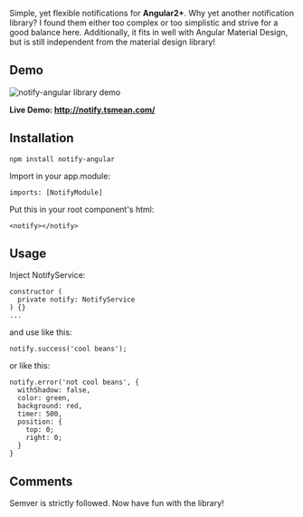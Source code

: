 Simple, yet flexible notifications for **Angular2+**.
Why yet another notification library?
I found them either too complex or too simplistic and strive for a good balance here.
Additionally, it fits in well with Angular Material Design,
but is still independent from the material design library!


## Demo

![notify-angular library demo](http://notify.tsmean.com/notify-angular2.gif)


**Live Demo: http://notify.tsmean.com/**


## Installation

```
npm install notify-angular
```

Import in your app.module:
```
imports: [NotifyModule]
```

Put this in your root component's html:

```
<notify></notify>
```


## Usage

Inject NotifyService:

```
constructor (
  private notify: NotifyService
) {}
...
```

and use like this:

```
notify.success('cool beans');
```

or like this:
```
notify.error('not cool beans', {
  withShadow: false,
  color: green,
  background: red,
  timer: 500,
  position: {
    top: 0;
    right: 0;
  }
}
```

## Comments

Semver is strictly followed. Now have fun with the library!

